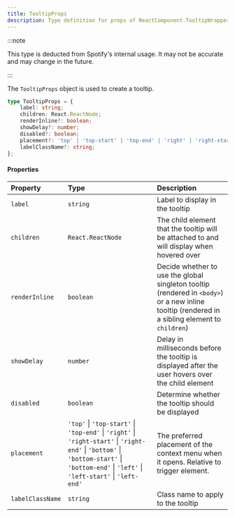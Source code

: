 ```yaml
---
title: TooltipProps
description: Type definition for props of ReactComponent.TooltipWrapper.
---
```


:::note

This type is deducted from Spotify's internal usage. It may not be accurate and may change in the future.

:::

The `TooltipProps` object is used to create a tooltip.

```ts
type TooltipProps = {
    label: string;
    children: React.ReactNode;
    renderInline?: boolean;
    showDelay?: number;
    disabled?: boolean;
    placement?: 'top' | 'top-start' | 'top-end' | 'right' | 'right-start' | 'right-end' | 'bottom' | 'bottom-start' | 'bottom-end' | 'left' | 'left-start' | 'left-end';
    labelClassName?: string;
};
```

#### Properties

| Property | Type | Description |
| :--- | :--- | :--- |
| `label` | `string` | Label to display in the tooltip |
| `children` | `React.ReactNode` | The child element that the tooltip will be attached to and will display when hovered over |
| `renderInline` | `boolean` | Decide whether to use the global singleton tooltip (rendered in `<body>`) or a new inline tooltip (rendered in a sibling element to `children`) |
| `showDelay` | `number` | Delay in milliseconds before the tooltip is displayed after the user hovers over the child element |
| `disabled` | `boolean` | Determine whether the tooltip should be displayed |
| `placement` | `'top'` &#124; `'top-start'` &#124; `'top-end'` &#124; `'right'` &#124; `'right-start'` &#124; `'right-end'` &#124; `'bottom'` &#124; `'bottom-start'` &#124; `'bottom-end'` &#124; `'left'` &#124; `'left-start'` &#124; `'left-end'` | The preferred placement of the context menu when it opens. Relative to trigger element. |
| `labelClassName` | `string` | Class name to apply to the tooltip |